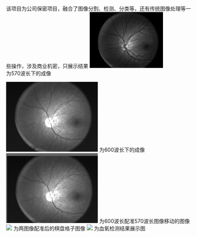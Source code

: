 该项目为公司保密项目，融合了图像分割、检测、分类等，还有传统图像处理等一些操作，涉及商业机密，只展示结果
<img src="./images2/2_570_OD.bmp" width="200px">  
为570波长下的成像

<img src="./images2/2_600_OD.bmp" width="250px">   
为600波长下的成像

<img src="./images2/2_600_OD_moving.bmp" width="250px">   
为600波长配准570波长图像移动的图像

<img src="./images2/2_register.bmp" width="250px">   
为两图像配准后的棋盘格子图像

<img src="./images2/2_result.bmp" width="250px">   
为血氧检测结果展示图

